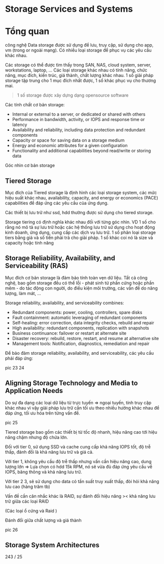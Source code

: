 # Storage Services and Systems
# Tổng quan
công nghệ Data storage được sử dụng để lưu, truy cập, sử dụng cho app, vm (trong or ngoài mạng). Có nhiều loại storage để phục vụ các yêu cầu khác nhau.

Các storage có thể được tìm thấy trong SAN, NAS, cloud system, server, workstations, laptop, ... Các loại storage khác nhau có tính năng, chức năng, mục đích, kiến trúc, giá thành, chất lượng khác nhau. 1 số giải pháp storage tập trung cho 1 mục đích nhất được, 1 số khác phục vụ cho thương mai.

> 1 số storage được xây dựng dạng opensource software

Các tính chất cơ bản storage:
- Internal or external to a server, or dedicated or shared with others
- Performance in bandwidth, activity, or IOPS and response time or latency
- Availability and reliability, including data protection and redundant components
- Capacity or space for saving data on a storage medium
- Energy and economic attributes for a given configuration
- Functionality and additional capabilities beyond read/write or storing data

Góc nhìn cơ bản storage

## Tiered Storage
Mục đích của Tiered storage là định hình các loại storage system, các mức hiệu suất khác nhau, availability, capacity, and energy or economics (PACE) capabilities để đáp ứng các yêu cầu của ứng dụng.

Các thiết bị lưu trữ như ssd, hdd thường được sử dụng cho tiered storage.

Storage tiering có định nghĩa khác nhau đối với từng góc nhìn. VD 1 số cho rằng nó mô tả sự lưu trữ hoặc các hệ thống lưu trữ sử dụng cho hoạt động kinh doanh, ứng dụng, cung cấp các dịch vụ lưu trữ. 1 số phân loại storage tiers bằng giá và số tiền phải trả cho giải pháp. 1 số khác coi nó là size và capacity hoặc tính năng

## Storage Reliability, Availability, and Serviceability (RAS)
Mục đích cơ bản storage là đảm bảo tính toàn vẹn dữ liệu. Tất cả công nghệ, bao gồm storage đều có thể lỗi - phát sinh từ phần cứng hoặc phần mêm - do tác động con người, do điều kiện môi trường, các vấn đề do năng lượng, làm mát, ...

Storage reliability, availability, and serviceability combines:
- Redundant components: power, cooling, controllers, spare disks
- Fault containment: automatic leveraging of redundant components
- Self-healing: error correction, data integrity checks, rebuild and repair
- High availability: redundant components, replication with snapshots
- Business continuance: failover or restart at alternate site
- Disaster recovery: rebuild, restore, restart, and resume at alternative site
- Management tools: Notification, diagnostics, remediation and repair

Để bảo đảm storage reliability, availability, and serviceability, các yêu cầu phải đáp ứng:

pic 23 24

## Aligning Storage Technology and Media to Application Needs
Do sự đa dạng các loại dữ liệu từ trực tuyến => ngoại tuyến, tính truy cập khác nhau vì vậy giải pháp lưu trữ cần tối ưu theo nhiều hướng khác nhau để đáp ứng, tối ưu hóa trên từng vấn đề.

pic 25

Tiered storage bao gồm các thiết bị từ tốc độ nhanh, hiệu năng cao tới hiệu năng chậm nhưng độ chứa lớn.

Đối với tier 0, sử dụng SSD và cache cung cấp khả năng IOPS tốt, độ trễ thấp, đánh đổi là khả năng lưu trữ và giá cả.

Với tier 1, không yêu cầu độ trễ thấp nhưng vấn cần hiệu năng cao, dung lượng lớn => Lựa chọn có hdd 15k RPM, nó sẽ vừa đủ đáp ứng yêu cầu về IOPS, băng thông và khả năng lưu trữ.

Với tier 2 3, sẽ sử dụng cho data có tần suất truy xuất thấp, đòi hỏi khả năng lưu cao (hàng trăm tb)

Vấn đề cần cân nhắc khác là RAID, sự đánh đổi hiệu năng >< khả năng lưu trữ giữa các loại RAID

(Các loại ổ cứng và Raid )

Đánh đổi giữa chất lượng và giá thành

pic 26

## Storage System Architectures

243 / 25
